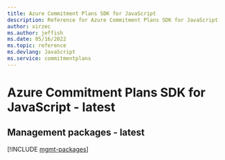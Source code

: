 ```yaml
---
title: Azure Commitment Plans SDK for JavaScript
description: Reference for Azure Commitment Plans SDK for JavaScript
author: xirzec
ms.author: jeffish
ms.date: 05/16/2022
ms.topic: reference
ms.devlang: JavaScript
ms.service: commitmentplans
---
```

# Azure Commitment Plans SDK for JavaScript - latest
## Management packages - latest
[!INCLUDE [mgmt-packages](commitment-plans-mgmt-index.md)]
